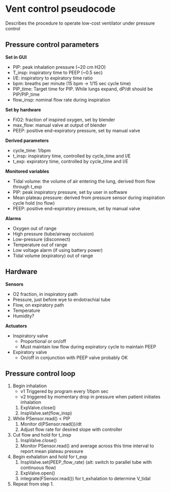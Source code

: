 # Vent control pseudocode
Describes the procedure to operate low-cost ventilator under pressure control

## Pressure control parameters
**Set in GUI**
- PIP: peak inhalation pressure (~20 cm H2O)
- T_insp: inspiratory time to PEEP (~0.5 sec)
- I/E: inspiratory to expiratory time ratio
- bpm: breaths per minute (15 bpm -> 1/15 sec cycle time)
- PIP_time: Target time for PIP. While lungs expand, dP/dt should be PIP/PIP_time
- flow_insp: nominal flow rate during inspiration

**Set by hardware**
- FiO2: fraction of inspired oxygen, set by blender
- max_flow: manual valve at output of blender
- PEEP: positive end-expiratory pressure, set by manual valve

**Derived parameters**
- cycle_time: 1/bpm
- t_insp: inspiratory time, controlled by cycle_time and I/E
- t_exp: expiratory time, controlled by cycle_time and I/E

**Monitored variables**
- Tidal volume: the volume of air entering the lung, derived from flow through t_exp
- PIP: peak inspiratory pressure, set by user in software
- Mean plateau pressure: derived from pressure sensor during inspiration cycle hold (no flow)
- PEEP: positive end-expiratory pressure, set by manual valve

**Alarms**
- Oxygen out of range
- High pressure (tube/airway occlusion)
- Low-pressure (disconnect)
- Temperature out of range 
- Low voltage alarm (if using battery power)
- Tidal volume (expiratory) out of range

## Hardware
**Sensors**
- O2 fraction, in inspiratory path
- Pressure, just before wye to endotrachial tube
- Flow, on expiratory path
- Temperature
- Humidity?

**Actuators**
- Inspiratory valve
    - Proportional or on/off
    - Must maintain low flow during expiratory cycle to maintain PEEP
- Expiratory valve
    - On/off in conjunction with PEEP valve probably OK

## Pressure control loop
1. Begin inhalation
    - v1 Triggered by program every 1/bpm sec
    - v2 triggered by momentary drop in pressure when patient initiates inhalation
    1. ExpValve.close()
    2. InspValve.set(flow_insp)
2. While PSensor.read() < PIP
    1. Monitor d(PSensor.read())/dt
    2. Adjust flow rate for desired slope with controller
4. Cut flow and hold for t_insp
    1. InspValve.close()
    2. Monitor PSensor.read() and average across this time interval to report mean plateau pressure
5. Begin exhalation and hold for t_exp
    1. InspValve.set(PEEP_flow_rate) (alt: switch to parallel tube with continuous flow)
    2. ExpValve.open()
    3. integrate(FSensor.read()) for t_exhalation to determine V_tidal
6. Repeat from step 1.

